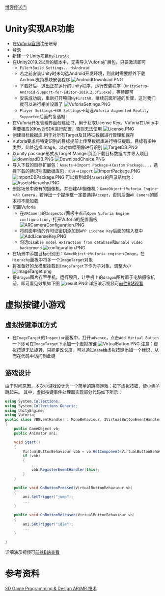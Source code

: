 [博客传送门](https://blog.csdn.net/xxiangyusb/article/details/103633515)  
# Unity实现AR功能
- 在[Vuforia官网](https://developer.vuforia.com/)注册账号
- 登录
- 新建一个Unity项目`MyFirstAR`
- 在Unity2019.2以后的版本中，无需导入Vuforia扩展包，只要激活即可
	- `File`->`Build Settings...`->`Android`
	- 若之前安装Unity时未勾选Android开发环境，则此时需要额外下载Android支持模块安装程序
		![AndroidDownload.PNG](https://img-blog.csdnimg.cn/20191226194844398.PNG?x-oss-process=image/watermark,type_ZmFuZ3poZW5naGVpdGk,shadow_10,text_aHR0cHM6Ly9ibG9nLmNzZG4ubmV0L3h4aWFuZ3l1c2I=,size_16,color_FFFFFF,t_70)
	- 下载好后，退出正在运行的Unity程序，运行安装程序（`UnitySetup-Android-Support-for-Editor-2019.2.3f1.exe`），等待即可
	- 安装成功后，重新打开项目`MyFirstAR`，继续前面所述的步骤，这时我们就可以进行相关设置了
	![VuforiaSettings.PNG](https://img-blog.csdnimg.cn/20191226200900384.PNG?x-oss-process=image/watermark,type_ZmFuZ3poZW5naGVpdGk,shadow_10,text_aHR0cHM6Ly9ibG9nLmNzZG4ubmV0L3h4aWFuZ3l1c2I=,size_16,color_FFFFFF,t_70)
	- `Player Settings`->`XR Settings`->勾选`Vuforia Augmented Reality Supported`后面的复选框
- 在Vuforia开发管理界面创建证书，用于获取License Key。Vuforia在Unity中需要相应的Key对SDK进行配置，否则无法使用
![License.PNG](https://img-blog.csdnimg.cn/20191220191502169.PNG?x-oss-process=image/watermark,type_ZmFuZ3poZW5naGVpdGk,shadow_10,text_aHR0cHM6Ly9ibG9nLmNzZG4ubmV0L3h4aWFuZ3l1c2I=,size_16,color_FFFFFF,t_70)
- 创建目标数据库,用于对所有Target及其特征数据进行管理和保存
- Vuforia要求将特定识别的目标提前上传至数据库进行特征提取。目标有多种类型，此处选择image，以对单幅图像进行识别
![TargetDB.PNG](https://img-blog.csdnimg.cn/20191220191648647.PNG?x-oss-process=image/watermark,type_ZmFuZ3poZW5naGVpdGk,shadow_10,text_aHR0cHM6Ly9ibG9nLmNzZG4ubmV0L3h4aWFuZ3l1c2I=,size_16,color_FFFFFF,t_70)
- 以unity package形式从Target Manger页面下载目标数据库并导入项目
![downloadDB.PNG](https://img-blog.csdnimg.cn/20191220191836398.PNG?x-oss-process=image/watermark,type_ZmFuZ3poZW5naGVpdGk,shadow_10,text_aHR0cHM6Ly9ibG9nLmNzZG4ubmV0L3h4aWFuZ3l1c2I=,size_16,color_FFFFFF,t_70)
![DownloadChoice.PNG](https://img-blog.csdnimg.cn/20191220191847674.PNG?x-oss-process=image/watermark,type_ZmFuZ3poZW5naGVpdGk,shadow_10,text_aHR0cHM6Ly9ibG9nLmNzZG4ubmV0L3h4aWFuZ3l1c2I=,size_16,color_FFFFFF,t_70)
- 导入下载的目标扩展包：`Assets`->`Import Package`->`Custom Package...`，选择下载的待识别图数据库包，`打开`->`Import`
![ImportPackage.PNG](https://img-blog.csdnimg.cn/2019122620135597.PNG?x-oss-process=image/watermark,type_ZmFuZ3poZW5naGVpdGk,shadow_10,text_aHR0cHM6Ly9ibG9nLmNzZG4ubmV0L3h4aWFuZ3l1c2I=,size_16,color_FFFFFF,t_70)
![ImportDBPackage.PNG](https://img-blog.csdnimg.cn/20191220192015148.PNG?x-oss-process=image/watermark,type_ZmFuZ3poZW5naGVpdGk,shadow_10,text_aHR0cHM6Ly9ibG9nLmNzZG4ubmV0L3h4aWFuZ3l1c2I=,size_16,color_FFFFFF,t_70)
可以看到此时`Assets`的目录结构为：
![AssetsHierachy.PNG](https://img-blog.csdnimg.cn/20191226201610617.PNG)
- 删除场景中原有的摄像机，并创建AR摄像机：`GameObject`->`Vuforia Engine`->`AR Camera`，若弹出一个提示框一定要选择`Accept`，否则后面`AR Camera`的脚本将不能加载
- 配置Vuforia
	- 在`ARCamera`的`Inspector`面板中点击`Open Vuforia Engine configuration`，打开Vuforia的配置面板
![ARCameraConfiguration.PNG](https://img-blog.csdnimg.cn/20191226203017353.PNG)
	- 将前面申请的许可证密钥添加到`APP License Key`后面的输入框中
	![AddLicenseKey.PNG](https://img-blog.csdnimg.cn/20191226203430563.PNG?x-oss-process=image/watermark,type_ZmFuZ3poZW5naGVpdGk,shadow_10,text_aHR0cHM6Ly9ibG9nLmNzZG4ubmV0L3h4aWFuZ3l1c2I=,size_16,color_FFFFFF,t_70)
	- 勾选`Disable model extraction from database`和`Enable video background`
	![configuration.PNG](https://img-blog.csdnimg.cn/20191226203712366.PNG?x-oss-process=image/watermark,type_ZmFuZ3poZW5naGVpdGk,shadow_10,text_aHR0cHM6Ly9ibG9nLmNzZG4ubmV0L3h4aWFuZ3l1c2I=,size_16,color_FFFFFF,t_70)
- 在场景中添加目标识别图：`GameObject`->`Vuforia engine`->`Image`，在`Hierachy`面板中将多一个`ImageTarget`对象
- 将准备好的龙模型挂载到`ImageTarget`下作为子对象，调整大小
![ImageTarget.png](https://img-blog.csdnimg.cn/20191226210659369.png?x-oss-process=image/watermark,type_ZmFuZ3poZW5naGVpdGk,shadow_10,text_aHR0cHM6Ly9ibG9nLmNzZG4ubmV0L3h4aWFuZ3l1c2I=,size_16,color_FFFFFF,t_70)
- 将`dragon`图片存至手机，运行项目，让手机上的`dragon`图片置于电脑摄像机前，即可看见效果如下图
	![result.PNG](https://img-blog.csdnimg.cn/20191226211504351.PNG?x-oss-process=image/watermark,type_ZmFuZ3poZW5naGVpdGk,shadow_10,text_aHR0cHM6Ly9ibG9nLmNzZG4ubmV0L3h4aWFuZ3l1c2I=,size_16,color_FFFFFF,t_70)
	详细演示视频可[前往B站观看](https://www.bilibili.com/video/av80775730/)
# 虚拟按键小游戏
## 虚拟按键添加方式
- 在`ImageTarget`的`Inspector`面板中，打开`advance`，点击`Add Virtual Button`一下即可在`ImageTarget`下添加一个虚拟按键
	![VirtualButton.PNG](https://img-blog.csdnimg.cn/20191226215229851.PNG?x-oss-process=image/watermark,type_ZmFuZ3poZW5naGVpdGk,shadow_10,text_aHR0cHM6Ly9ibG9nLmNzZG4ubmV0L3h4aWFuZ3l1c2I=,size_16,color_FFFFFF,t_70)
	注意：虚拟按键无法旋转，只能更改长度，可以通过`name`给虚拟按键添加一个标识，从而在代码中访问到此键

## 游戏设计
由于时间原因，本次小游戏设计为一个简单的跳高游戏：按下虚拟按钮，使小绵羊跳起来。
其中，虚拟按键事件处理器实现部分代码如下所示：

```csharp
using System.Collections;
using System.Collections.Generic;
using UnityEngine;
using Vuforia;
public class VBEventHandler : MonoBehaviour, IVirtualButtonEventHandler
{
    public GameObject vb;
    public Animator ani;

    void Start()
    {
        VirtualButtonBehaviour vbb = vb.GetComponent<VirtualButtonBehaviour>();
        if (vbb)
        {
        	...
            vbb.RegisterEventHandler(this);
        }
    }

    public void OnButtonPressed(VirtualButtonBehaviour vb)
    {
        ani.SetTrigger("jump");
		...
    }

    public void OnButtonReleased(VirtualButtonBehaviour vb)
    {
        ani.SetTrigger("idle");
        ...
    }

}
```
  
详细演示视频可[前往B站查看](https://www.bilibili.com/video/av80804997/)
# 参考资料
[3D Game Programming & Design AR/MR 技术](https://pmlpml.github.io/unity3d-learning/12-AR-and-MR#2ar-sdk-%E4%B8%8E%E5%BA%94%E7%94%A8)
